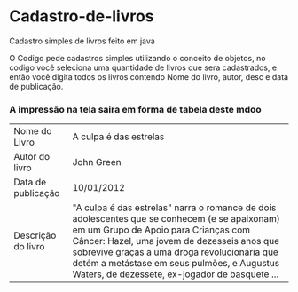 # Cadastro-de-livros
Cadastro simples de livros feito em java

O Codigo pede cadastros simples utilizando o conceito de objetos, no codigo você seleciona uma quantidade de livros que sera cadastrados, e então você digita todos os livros contendo Nome do livro, autor, desc e data de publicação.

<h3> A impressão na tela saira em forma de tabela deste mdoo </h3>

<table>
  <tr>
    <td>Nome do Livro</td>
    <td>A culpa é das estrelas</td>
  </tr>
  <tr>
    <td>Autor do livro</td>
    <td>John Green</td>
  </tr>
  <tr>
    <td>Data de publicação</td>
    <td>10/01/2012</td>
  </tr>
  <tr>
    <td>Descrição do livro</td>
    <td>"A culpa é das estrelas" narra o romance de dois adolescentes que se conhecem (e se apaixonam) em um Grupo de Apoio para Crianças com Câncer: Hazel, uma jovem de dezesseis anos que sobrevive graças a uma droga revolucionária que detém a metástase em seus pulmões, e Augustus Waters, de dezessete, ex-jogador de basquete ...</td>
  </tr>
</table>
